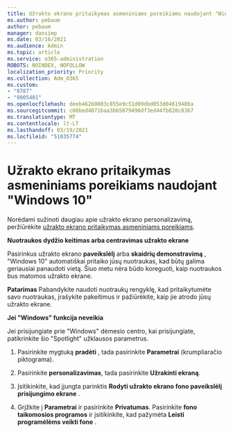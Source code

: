 ```yaml
---
title: Užrakto ekrano pritaikymas asmeniniams poreikiams naudojant "Windows 10"
ms.author: pebaum
author: pebaum
manager: dansimp
ms.date: 03/16/2021
ms.audience: Admin
ms.topic: article
ms.service: o365-administration
ROBOTS: NOINDEX, NOFOLLOW
localization_priority: Priority
ms.collection: Adm_O365
ms.custom:
- "9787"
- "9005401"
ms.openlocfilehash: deeb46260003c855e9c51d09dbd053d0461948ba
ms.sourcegitcommit: c08bed4071baa3bb5879496df3ed44fb828c8367
ms.translationtype: MT
ms.contentlocale: lt-LT
ms.lasthandoff: 03/19/2021
ms.locfileid: "51035774"
---
```

# <a name="personalize-your-lock-screen-in-windows-10"></a>Užrakto ekrano pritaikymas asmeniniams poreikiams naudojant "Windows 10"

Norėdami sužinoti daugiau apie užrakto ekrano personalizavimą, peržiūrėkite [užrakto ekrano pritaikymas asmeniniams poreikiams](https://support.microsoft.com/windows/personalize-your-lock-screen-81dab9b0-35cf-887c-84a0-6de8ef72bea0).

**Nuotraukos dydžio keitimas arba centravimas užrakto ekrane**

Pasirinkus užrakto ekrano **paveikslėlį** arba **skaidrių demonstravimą** , "Windows 10" automatiškai pritaiko jūsų nuotraukas, kad būtų galima geriausiai panaudoti vietą. Šiuo metu nėra būdo koreguoti, kaip nuotraukos bus matomos užrakto ekrane.

**Patarimas** Pabandykite naudoti nuotraukų rengyklę, kad pritaikytumėte savo nuotraukas, įrašykite pakeitimus ir pažiūrėkite, kaip jie atrodo jūsų užrakto ekrane.

**Jei "Windows" funkcija neveikia**

Jei prisijungiate prie "Windows" dėmesio centro, kai prisijungiate, patikrinkite šio "Spotlight" užklausos parametrus. 

1. Pasirinkite mygtuką **pradėti** , tada pasirinkite **Parametrai** (krumpliaračio piktograma).

1. Pasirinkite **personalizavimas**, tada pasirinkite **Užrakinti ekraną**.

1. Įsitikinkite, kad įjungta parinktis **Rodyti užrakto ekrano fono paveikslėlį prisijungimo ekrane** .

1. Grįžkite į **Parametrai** ir pasirinkite **Privatumas**. Pasirinkite **fono taikomosios programos** ir įsitikinkite, kad pažymėta **Leisti programėlėms veikti fone** .